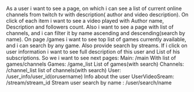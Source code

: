 As a user i want to see a page, on which i can see a list of current online channels from twitch tv with description( author and video description). On click of each item i want to see a video played with Author name, Description and followers count.
Also i want to see a page with list of channels, and i can filter it by name ascending and descending(search by name).
On page /games i want to see top list of games currently available, and i can search by any game.
Also provide search by streams.
If i click on user information i want to see full description of this user and List of his subscriptions.
So we i want to see next pages:
Main: /main
   With list of games/channels
Games: /game_list
   List of games(with search)
Channels: /channel_list
   list of channels(with search)
User: /user_info/user_id(orusername)
   Info about the user
UserVideoSream: /stream/stream_id
  Stream
user search by name : /user/search/name
